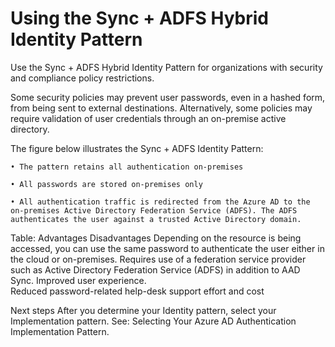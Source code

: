 # Using the Sync + ADFS Hybrid Identity Pattern

Use the Sync + ADFS Hybrid Identity Pattern for organizations with security and compliance policy restrictions. 

Some security policies may prevent user passwords, even in a hashed form, from being sent to external  destinations. Alternatively, some policies may require validation of user credentials through an on-premise active  directory. 

The figure below illustrates the Sync + ADFS Identity Pattern: 

	• The pattern retains all authentication on-premises
	
	• All passwords are stored on-premises only
	
	• All authentication traffic is redirected from the Azure AD to the on-premises Active Directory Federation Service (ADFS). The ADFS authenticates the user against a trusted Active Directory domain. 

<insert fig here>



Table:
Advantages	Disadvantages
Depending on the resource is being accessed, you can use the same password to authenticate the user either in the cloud or on-premises.	Requires use of a federation service provider such as Active Directory Federation Service (ADFS) in addition to AAD Sync.
Improved user experience. 	
Reduced password-related help-desk support effort and cost	




Next steps
After you determine your Identity pattern, select your Implementation pattern. See: Selecting Your Azure AD Authentication Implementation Pattern.

